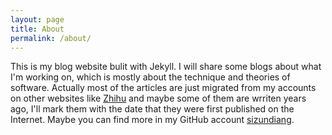 ```yaml
---
layout: page
title: About
permalink: /about/
---
```


This is my blog website bulit with Jekyll. I will share some blogs about what I'm working on, which is mostly about the technique and theories of software. Actually most of the articles are just migrated from my accounts on other websites like [Zhihu](https://zhihu.com) and maybe some of them are wrriten years ago, I'll mark them with the date that they were first published on the Internet. Maybe you can find more in my GitHub account [sizundiang](https://github.com/sizundiang).

